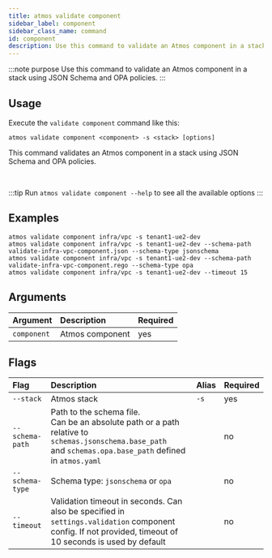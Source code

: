 ```yaml
---
title: atmos validate component
sidebar_label: component
sidebar_class_name: command
id: component
description: Use this command to validate an Atmos component in a stack using JSON Schema and OPA policies.
---
```


:::note purpose
Use this command to validate an Atmos component in a stack using JSON Schema and OPA policies.
:::

## Usage

Execute the `validate component` command like this:

```shell
atmos validate component <component> -s <stack> [options]
```

This command validates an Atmos component in a stack using JSON Schema and OPA policies.

<br/>

:::tip
Run `atmos validate component --help` to see all the available options
:::

## Examples

```shell
atmos validate component infra/vpc -s tenant1-ue2-dev
atmos validate component infra/vpc -s tenant1-ue2-dev --schema-path validate-infra-vpc-component.json --schema-type jsonschema
atmos validate component infra/vpc -s tenant1-ue2-dev --schema-path validate-infra-vpc-component.rego --schema-type opa
atmos validate component infra/vpc -s tenant1-ue2-dev --timeout 15
```

## Arguments

| Argument    | Description     | Required |
|:------------|:----------------|:---------|
| `component` | Atmos component | yes      |

## Flags

| Flag            | Description                                                                                                                                                       | Alias | Required |
|:----------------|:------------------------------------------------------------------------------------------------------------------------------------------------------------------|:------|:---------|
| `--stack`       | Atmos stack                                                                                                                                                       | `-s`  | yes      |
| `--schema-path` | Path to the schema file.<br/>Can be an absolute path or a path relative to `schemas.jsonschema.base_path`<br/>and `schemas.opa.base_path` defined in `atmos.yaml` |       | no       |
| `--schema-type` | Schema type: `jsonschema` or `opa`                                                                                                                                |       | no       |
| `--timeout`     | Validation timeout in seconds. Can also be specified in `settings.validation` component config. If not provided, timeout of 10 seconds is used by default         |       | no       |
